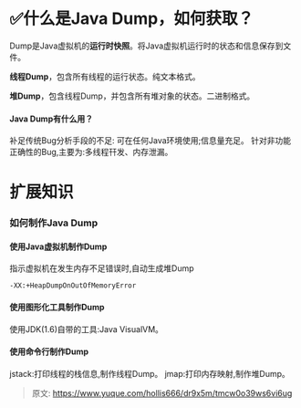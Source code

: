 # ✅什么是Java Dump，如何获取？

Dump是Java虚拟机的**运行时快照**。将Java虚拟机运行时的状态和信息保存到文件。

**线程Dump**，包含所有线程的运行状态。纯文本格式。

**堆Dump**，包含线程Dump，并包含所有堆对象的状态。二进制格式。


#### Java Dump有什么用？

补足传统Bug分析手段的不足: 可在任何Java环境使用;信息量充足。 针对非功能正确性的Bug,主要为:多线程幵发、内存泄漏。


# 扩展知识

### 如何制作Java Dump

#### 使用Java虚拟机制作Dump

指示虚拟机在发生内存不足错误时,自动生成堆Dump

```
-XX:+HeapDumpOnOutOfMemoryError
```


#### 使用图形化工具制作Dump
使用JDK(1.6)自带的工具:Java VisualVM。

#### 使用命令行制作Dump
jstack:打印线程的栈信息,制作线程Dump。
jmap:打印内存映射,制作堆Dump。



> 原文: <https://www.yuque.com/hollis666/dr9x5m/tmcw0o39ws6vi6ug>